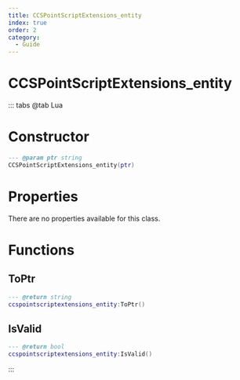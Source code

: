 ```yaml
---
title: CCSPointScriptExtensions_entity
index: true
order: 2
category:
  - Guide
---
```


# CCSPointScriptExtensions_entity

::: tabs
@tab Lua
# Constructor
```lua
--- @param ptr string
CCSPointScriptExtensions_entity(ptr)
```
# Properties
There are no properties available for this class.
# Functions
## ToPtr
```lua
--- @return string
ccspointscriptextensions_entity:ToPtr()
```
## IsValid
```lua
--- @return bool
ccspointscriptextensions_entity:IsValid()
```

:::